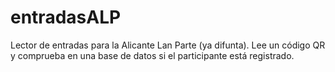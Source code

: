 # entradasALP
Lector de entradas para la Alicante Lan Parte (ya difunta). Lee un código QR y comprueba en una base de datos si el participante está registrado.
